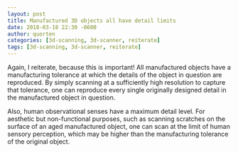 ```yaml
---
layout: post
title: Manufactured 3D objects all have detail limits
date: 2018-03-18 22:30 -0600
author: quorten
categories: [3d-scanning, 3d-scanner, reiterate]
tags: [3d-scanning, 3d-scanner, reiterate]
---
```


Again, I reiterate, because this is important!  All manufactured
objects have a manufacturing tolerance at which the details of the
object in question are reproduced.  By simply scanning at a
sufficiently high resolution to capture that tolerance, one can
reproduce every single originally designed detail in the manufactured
object in question.

Also, human observational senses have a maximum detail level.  For
aesthetic but non-functional purposes, such as scanning scratches on
the surface of an aged manufactured object, one can scan at the limit
of human sensory perception, which may be higher than the
manufacturing tolerance of the original object.
